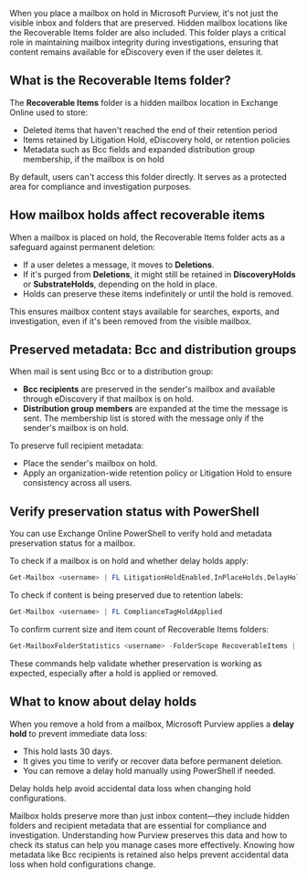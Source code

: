 When you place a mailbox on hold in Microsoft Purview, it's not just the visible inbox and folders that are preserved. Hidden mailbox locations like the Recoverable Items folder are also included. This folder plays a critical role in maintaining mailbox integrity during investigations, ensuring that content remains available for eDiscovery even if the user deletes it.

## What is the Recoverable Items folder?

The **Recoverable Items** folder is a hidden mailbox location in Exchange Online used to store:

- Deleted items that haven't reached the end of their retention period
- Items retained by Litigation Hold, eDiscovery hold, or retention policies
- Metadata such as Bcc fields and expanded distribution group membership, if the mailbox is on hold

By default, users can't access this folder directly. It serves as a protected area for compliance and investigation purposes.

## How mailbox holds affect recoverable items

When a mailbox is placed on hold, the Recoverable Items folder acts as a safeguard against permanent deletion:

- If a user deletes a message, it moves to **Deletions**.
- If it's purged from **Deletions**, it might still be retained in **DiscoveryHolds** or **SubstrateHolds**, depending on the hold in place.
- Holds can preserve these items indefinitely or until the hold is removed.

This ensures mailbox content stays available for searches, exports, and investigation, even if it's been removed from the visible mailbox.

## Preserved metadata: Bcc and distribution groups

When mail is sent using Bcc or to a distribution group:

- **Bcc recipients** are preserved in the sender's mailbox and available through eDiscovery if that mailbox is on hold.
- **Distribution group members** are expanded at the time the message is sent. The membership list is stored with the message only if the sender's mailbox is on hold.

To preserve full recipient metadata:

- Place the sender's mailbox on hold.
- Apply an organization-wide retention policy or Litigation Hold to ensure consistency across all users.

## Verify preservation status with PowerShell

You can use Exchange Online PowerShell to verify hold and metadata preservation status for a mailbox.

To check if a mailbox is on hold and whether delay holds apply:

```powershell
Get-Mailbox <username> | FL LitigationHoldEnabled,InPlaceHolds,DelayHoldApplied,DelayReleaseHoldApplied
```

To check if content is being preserved due to retention labels:

```powershell
Get-Mailbox <username> | FL ComplianceTagHoldApplied
```

To confirm current size and item count of Recoverable Items folders:

```powershell
Get-MailboxFolderStatistics <username> -FolderScope RecoverableItems | FL Name,FolderAndSubfolderSize,ItemsInFolderAndSubfolders
```

These commands help validate whether preservation is working as expected, especially after a hold is applied or removed.

## What to know about delay holds

When you remove a hold from a mailbox, Microsoft Purview applies a **delay hold** to prevent immediate data loss:

- This hold lasts 30 days.
- It gives you time to verify or recover data before permanent deletion.
- You can remove a delay hold manually using PowerShell if needed.

Delay holds help avoid accidental data loss when changing hold configurations.

Mailbox holds preserve more than just inbox content—they include hidden folders and recipient metadata that are essential for compliance and investigation. Understanding how Purview preserves this data and how to check its status can help you manage cases more effectively. Knowing how metadata like Bcc recipients is retained also helps prevent accidental data loss when hold configurations change.
